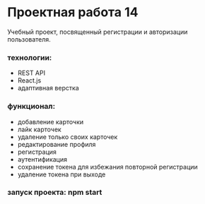 # Проектная работа 14
Учебный проект, посвященный регистрации и авторизации пользователя.
### технологии:
* REST API
* React.js
* адаптивная верстка
### функционал:
* добавление карточки
* лайк карточек
* удаление только своих карточек
* редактирование профиля
* регистрация
* аутентификация
* сохранение токена для избежания повторной регистрации
* удаление токена при выходе
### запуск проекта: **npm start**

